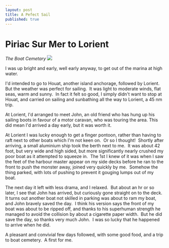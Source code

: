 ```yaml
---
layout: post
title: A Pefect Sail
published: true
---
```


# Piriac Sur Mer to Lorient

*The Boat Cemetary ![]({{site.baseurl}}/assets/img_1238-sml_scale.jpg)*

I was up bright and early, well early anyway, to get out of the marina at high water.

I'd intended to go to Houat, another island anchorage, followed by Lorient. But the weather was perfect for sailing.  It was light to moderate winds, flat seas, warm and sunny.  In fact it felt so good, I simply didn't want to stop at Houat, and carried on sailing and sunbathing all the way to Lorient, a 45 nm trip.

At Lorient, I'd arranged to meet John, an old friend who has hung up his sailing boots in favour of a motor caravan, who was touring the area. This did mean I'd arrived a day early, but it was worth it.

At Lorient I was lucky enough to get a finger pontoon, rather than having to raft next to other boats which I'm not keen on.  Or so I thought!  Shortly after arriving, a small aluminium ship took the berth next to me.  It was about 42 foot, but very wide and high sided, but more significantly nearly crushed my poor boat as it attempted to squeeze in.  The 1st I knew of it was when I saw the feet of the harbour master appear on my side decks before he ran to the front to push the monster away, joined very quickly by me.  Somehow the thing parked, with lots of pushing to prevent it gouging lumps out of my boat.

The next day it left with less drama, and I relaxed.  But about an hr or so later, I see that John has arrived, but curiously gone straight on to the deck. It turns out another boat not skilled in parking was about to ram my boat, and John bravely saved the day.  I think his version says the front of my boat was about to be ripped off, and thanks to his superhuman strength he managed to avoid the collision by about a cigarette paper width.  But he did save the day, so thanks very much John.  I was so lucky that he happened to arrive when he did.

A pleasant and convivial few days followed, with some good food, and a trip to boat cemetery.  A first for me.
